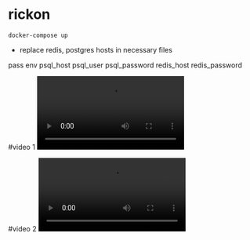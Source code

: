 # rickon


```
docker-compose up
```


 - replace redis, postgres hosts in necessary files
 
 
 pass env
 psql_host
 psql_user
 psql_password
 redis_host
 redis_password

#video 1
<video controls src="61FOmQPArg77JeMK.mp4" title="Title"></video>

#video 2
<video controls src="T3LhUYw4tlvWhxXC.mp4" title="Title"></video>